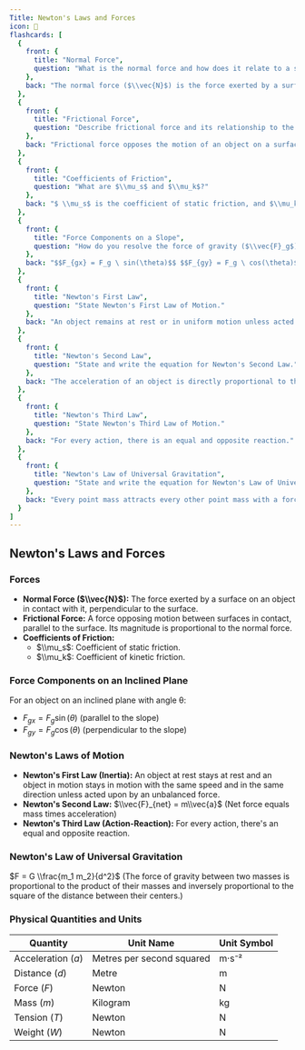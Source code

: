 ```yaml
---
Title: Newton's Laws and Forces
icon: 🍎
flashcards: [
  {
    front: {
      title: "Normal Force",
      question: "What is the normal force and how does it relate to a surface?"
    },
    back: "The normal force ($\\vec{N}$) is the force exerted by a surface on an object in contact with it.  It's perpendicular to the surface."
  },
  {
    front: {
      title: "Frictional Force",
      question: "Describe frictional force and its relationship to the normal force."
    },
    back: "Frictional force opposes the motion of an object on a surface and acts parallel to the surface. Its magnitude is proportional to the normal force."
  },
  {
    front: {
      title: "Coefficients of Friction",
      question: "What are $\\mu_s$ and $\\mu_k$?"
    },
    back: "$ \\mu_s$ is the coefficient of static friction, and $\\mu_k$ is the coefficient of kinetic friction. They are constants that relate frictional force to normal force."
  },
  {
    front: {
      title: "Force Components on a Slope",
      question: "How do you resolve the force of gravity ($\\vec{F}_g$) into components parallel and perpendicular to a slope with angle θ?"
    },
    back: "$$F_{gx} = F_g \ sin(\theta)$$ $$F_{gy} = F_g \ cos(\theta)$$"
  },
  {
    front: {
      title: "Newton's First Law",
      question: "State Newton's First Law of Motion."
    },
    back: "An object remains at rest or in uniform motion unless acted upon by a net force."
  },
  {
    front: {
      title: "Newton's Second Law",
      question: "State and write the equation for Newton's Second Law."
    },
    back: "The acceleration of an object is directly proportional to the net force acting on it and inversely proportional to its mass.  $\\vec{F}_{net} = m\\vec{a}$"
  },
  {
    front: {
      title: "Newton's Third Law",
      question: "State Newton's Third Law of Motion."
    },
    back: "For every action, there is an equal and opposite reaction."
  },
  {
    front: {
      title: "Newton's Law of Universal Gravitation",
      question: "State and write the equation for Newton's Law of Universal Gravitation."
    },
    back: "Every point mass attracts every other point mass with a force proportional to the product of their masses and inversely proportional to the square of the distance between them.  $F = G \\frac{m_1 m_2}{d^2}$"
  }
]
---
```


## Newton's Laws and Forces

### Forces

* **Normal Force ($\\vec{N}$):** The force exerted by a surface on an object in contact with it, perpendicular to the surface.
* **Frictional Force:**  A force opposing motion between surfaces in contact, parallel to the surface. Its magnitude is proportional to the normal force.
* **Coefficients of Friction:**
    * $\\mu_s$: Coefficient of static friction.
    * $\\mu_k$: Coefficient of kinetic friction.

### Force Components on an Inclined Plane

For an object on an inclined plane with angle θ:

* $F_{gx} = F_g \sin(\theta)$ (parallel to the slope)
* $F_{gy} = F_g \cos(\theta)$ (perpendicular to the slope)

### Newton's Laws of Motion

* **Newton's First Law (Inertia):** An object at rest stays at rest and an object in motion stays in motion with the same speed and in the same direction unless acted upon by an unbalanced force.
* **Newton's Second Law:**  $\\vec{F}_{net} = m\\vec{a}$ (Net force equals mass times acceleration)
* **Newton's Third Law (Action-Reaction):** For every action, there's an equal and opposite reaction.

### Newton's Law of Universal Gravitation

$F = G \\frac{m_1 m_2}{d^2}$ (The force of gravity between two masses is proportional to the product of their masses and inversely proportional to the square of the distance between their centers.)

### Physical Quantities and Units

| Quantity      | Unit Name             | Unit Symbol |
|---------------|-----------------------|-------------|
| Acceleration ($a$) | Metres per second squared | m·s⁻²       |
| Distance ($d$)     | Metre                 | m           |
| Force ($F$)      | Newton                | N           |
| Mass ($m$)      | Kilogram              | kg          |
| Tension ($T$)    | Newton                | N           |
| Weight ($W$)     | Newton                | N           |

